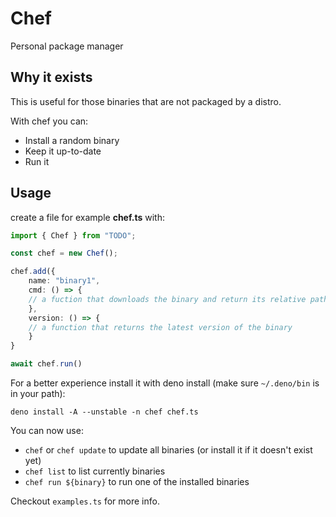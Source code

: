 # Chef

Personal package manager

## Why it exists

This is useful for those binaries that are not packaged by a distro.

With chef you can:

- Install a random binary
- Keep it up-to-date
- Run it

## Usage

create a file for example **chef.ts** with:

```ts
import { Chef } from "TODO";

const chef = new Chef();

chef.add({
    name: "binary1",
    cmd: () => {
    // a fuction that downloads the binary and return its relative path
    },
    version: () => {
    // a function that returns the latest version of the binary
    }
}

await chef.run()
```

For a better experience install it with deno install (make sure `~/.deno/bin` is
in your path):

`deno install -A --unstable -n chef chef.ts`

You can now use:

- `chef` or `chef update` to update all binaries (or install it if it doesn't
  exist yet)
- `chef list` to list currently binaries
- `chef run ${binary}` to run one of the installed binaries

Checkout `examples.ts` for more info.
